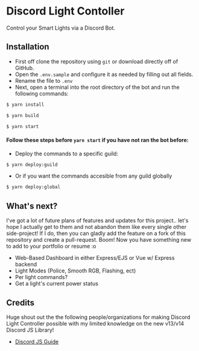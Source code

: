 # Discord Light Contoller
 Control your Smart Lights via a Discord Bot.

## Installation
- First off clone the repository using `git` or download directly off of GitHub.
- Open the `.env.sample` and configure it as needed by filling out all fields.
- Rename the file to `.env`
- Next, open a terminal into the root directory of the bot and run the following commands:
```bash
$ yarn install
```
```bash
$ yarn build
```
```bash
$ yarn start
```

#### Follow these steps before `yarn start` if you have not ran the bot before:
- Deploy the commands to a specific guild:
```bash
$ yarn deploy:guild
```
- Or if you want the commands accesible from any guild globally
```bash
$ yarn deploy:global
```

## What's next?
I've got a lot of future plans of features and updates for this project.. let's hope I actually get to them and not abandon them like every single other side-project! If I do, then you can gladly add the feature on a fork of this repository and create a pull-request. Boom! Now you have something new to add to your portfolio or resume :o
- Web-Based Dashboard in either Express/EJS or Vue w/ Express backend
- Light Modes (Police, Smooth RGB, Flashing, ect)
- Per light commands?
- Get a light's current power status


## Credits
Huge shout out the the following people/organizations for making Discord Light Controller possible with my limited knowledge on the new v13/v14 Discord JS Library!
- [Discord JS Guide](https://discordjs.guide/)